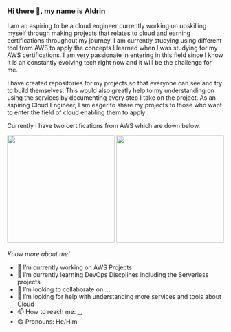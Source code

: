 ### Hi there 👋, my name is Aldrin

I am an aspiring to be a cloud engineer currently working on upskilling myself through making projects that relates to cloud and earning certifications throughout my journey. I am currently studying using different tool from AWS to apply the concepts I learned when I was studying for my AWS certifications. I am very passionate in entering in this field since I know it is an constantly evolving tech right now and it will be the challenge for me. 

I have created repositories for my projects so that everyone can see and try to build themselves. This would also greatly help to my understanding on using the services by documenting every step I take on the project. As an aspiring Cloud Engineer, I am eager to share my projects to those who want to enter the field of cloud enabling them to apply .

Currently I have two certifications from AWS which are down below.

<p align="center">
<img src="https://github.com/didin012/didin012/assets/104528282/9d5d2839-34c8-43ed-b491-ca129832a8df)" width="250">
<img src="https://github.com/didin012/didin012/assets/104528282/ed0ba0da-3faa-4b07-b217-260319bdb7eb)" width="250">
</p>

<em>Know more about me!</em>

- 🔭 I’m currently working on AWS Projects
- 🌱 I’m currently learning DevOps Discplines including the Serverless projects
- 👯 I’m looking to collaborate on ...
- 🤔 I’m looking for help with understanding more services and tools about Cloud
- 📫 How to reach me: [...](https://www.linkedin.com/in/aldrin-astronomo-665976217/)
- 😄 Pronouns: He/Him


<!--
**didin012/didin012** is a ✨ _special_ ✨ repository because its `README.md` (this file) appears on your GitHub profile.

Here are some ideas to get you started:

- 🔭 I’m currently working on ...
- 🌱 I’m currently learning ...
- 👯 I’m looking to collaborate on ...
- 🤔 I’m looking for help with ...
- 💬 Ask me about ...
- 📫 How to reach me: ...
- 😄 Pronouns: ...
- ⚡ Fun fact: ...
-->
